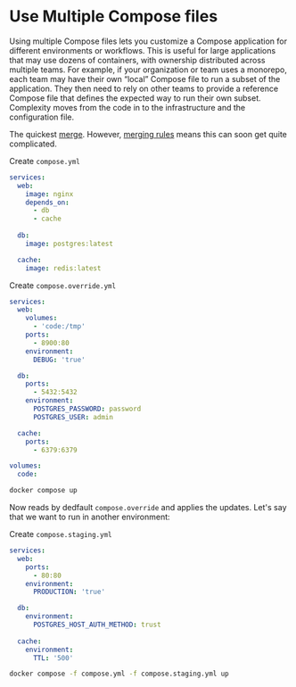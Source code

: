 # Use Multiple Compose files

Using multiple Compose files lets you customize a Compose application for different environments or workflows. This is useful for large applications that may use dozens of containers, with ownership distributed across multiple teams. For example, if your organization or team uses a monorepo, each team may have their own “local” Compose file to run a subset of the application. They then need to rely on other teams to provide a reference Compose file that defines the expected way to run their own subset. Complexity moves from the code in to the infrastructure and the configuration file.

The quickest [merge](https://docs.docker.com/compose/how-tos/multiple-compose-files/merge/). However, [merging rules](https://docs.docker.com/compose/how-tos/multiple-compose-files/merge/#merging-rules) means this can soon get quite complicated.

Create `compose.yml`

```yml
services:
  web:
    image: nginx
    depends_on:
      - db
      - cache
  
  db:
    image: postgres:latest

  cache:
    image: redis:latest
```

Create `compose.override.yml`

```yml
services:
  web:
    volumes:
      - 'code:/tmp'
    ports:
      - 8900:80
    environment:
      DEBUG: 'true'

  db:
    ports:
      - 5432:5432
    environment:
      POSTGRES_PASSWORD: password
      POSTGRES_USER: admin

  cache:
    ports:
      - 6379:6379

volumes:
  code:

```

```bash
docker compose up
```

Now reads by dedfault `compose.override` and applies the updates. Let's say that we want to run in another environment:

Create `compose.staging.yml`

```yml
services:
  web:
    ports:
      - 80:80
    environment:
      PRODUCTION: 'true'

  db:
    environment:
      POSTGRES_HOST_AUTH_METHOD: trust
  
  cache:
    environment:
      TTL: '500'
```

```bash
docker compose -f compose.yml -f compose.staging.yml up
```
